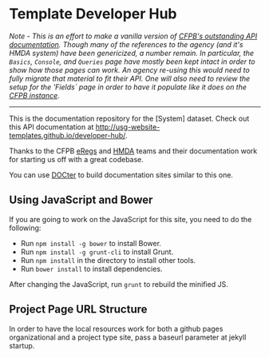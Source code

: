 Template Developer Hub 
====================

*Note - This is an effort to make a vanilla version of [CFPB's outstanding API documentation](https://github.com/cfpb/api).  Though many of the references to the agency (and it's HMDA system) have been genericized, a number remain.  In particular, the `Basics`, `Console`, and `Queries` page have mostly been kept intact in order to show how those pages can work.  An agency re-using this would need to fully migrate that material to fit their API.  One will also need to review the setup for the 'Fields` page in order to have it populate like it does on the [CFPB instance](http://cfpb.github.io/api/hmda/fields.html).*

----

This is the documentation repository for the [System] dataset.
Check out this API documentation at http://usg-website-templates.github.io/developer-hub/.

Thanks to the CFPB [eRegs](https://github.com/cfpb/regulations-core) and [HMDA](https://github.com/cfpb/api) teams and their documentation work for starting us off with a great codebase.

You can use [DOCter](https://github.com/cfpb/DOCter) to build documentation sites similar to this one.

## Using JavaScript and Bower

If you are going to work on the JavaScript for this site, you need to do the following:

* Run `npm install -g bower` to install Bower.
* Run `npm install -g grunt-cli` to install Grunt.
* Run `npm install` in the directory to install other tools.
* Run `bower install` to install dependencies.

After changing the JavaScript, run `grunt` to rebuild the minified JS.

## Project Page URL Structure
In order to have the local resources work for both a github pages organizational and a project type site, pass a baseurl parameter at jekyll startup.
``` bundle exec jekyll server --watch  --baseurl ''
